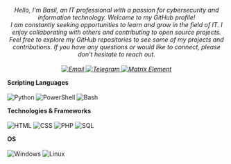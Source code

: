<p align="center"><em>Hello, I'm Basil, an IT professional with a passion for cybersecurity and information technology. Welcome to my GitHub profile!<br>
I am constantly seeking opportunities to learn and grow in the field of IT. I enjoy collaborating with others and contributing to open source projects.
  Feel free to explore my GitHub repositories to see some of my projects and contributions. If you have any questions or would like to connect, please don't hesitate to reach out. <br>
  <br>
  <a href="mailto:Basil.Ugbomoiko@gmx.de">
  <img src="https://img.shields.io/badge/Email-D14836?style=flat-square&logo=gmail&logoColor=white" alt="Email">
</a>
<a href="https://t.me/FirstMinister">
  <img src="https://img.shields.io/badge/Telegram-2CA5E0?style=flat-square&logo=telegram&logoColor=white" alt="Telegram">
</a>
<a href="LINK_TO_YOUR_MATRIX_ELEMENT_PROFILE">
  <img src="https://img.shields.io/badge/Matrix-000000?style=flat-square&logo=matrix&logoColor=white" alt="Matrix Element">
</a>  
  </em></p>



<strong>Scripting Languages</strong><br>
<br>
![Python](https://img.shields.io/badge/-Python-blue?style=flat-square&logo=python&logoColor=white)
![PowerShell](https://img.shields.io/badge/-PowerShell-black?style=flat-square&logo=powershell&logoColor=white)
![Bash](https://img.shields.io/badge/-Bash-black?style=flat-square&logo=gnu-bash&logoColor=white)

<strong>Technologies & Frameworks</strong><br>
<br>
![HTML](https://img.shields.io/badge/-HTML5-orange?style=flat-square&logo=html5&logoColor=white)
![CSS](https://img.shields.io/badge/-CSS3-blue?style=flat-square&logo=css3&logoColor=white)
![PHP](https://img.shields.io/badge/-PHP-purple?style=flat-square&logo=php&logoColor=white)
![SQL](https://img.shields.io/badge/-SQL-lightgrey?style=flat-square&logo=postgresql&logoColor=white)

<strong>OS</strong><br>
<br>
![Windows](https://img.shields.io/badge/-Windows-blue?style=flat-square&logo=windows&logoColor=white)
![Linux](https://img.shields.io/badge/-Linux-black?style=flat-square&logo=linux&logoColor=white)

<!---
coast-moonlight/coast-moonlight is a ✨ special ✨ repository because its `README.md` (this file) appears on your GitHub profile.
You can click the Preview link to take a look at your changes.
--->
